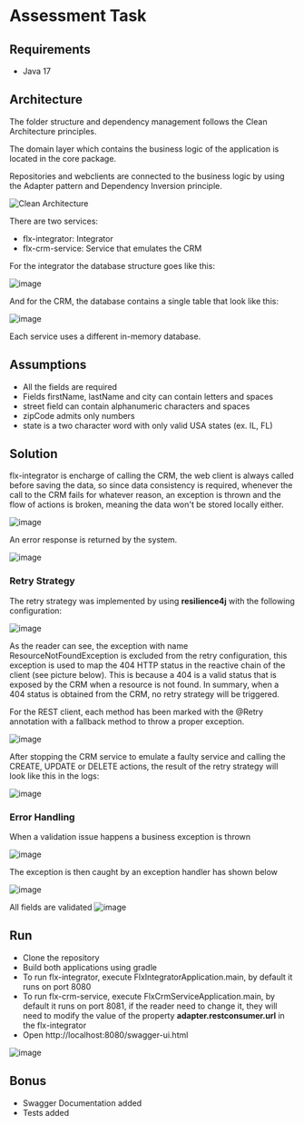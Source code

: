 # Assessment Task

## Requirements
* Java 17

## Architecture

The folder structure and dependency management follows the Clean Architecture principles.

The domain layer which contains the business logic of the application is located in the core package.

Repositories and webclients are connected to the business logic by using the Adapter pattern and Dependency Inversion principle.

![Clean Architecture](https://miro.medium.com/max/1400/1*ZdlHz8B0-qu9Y-QO3AXR_w.png)


There are two services:
* flx-integrator: Integrator
* flx-crm-service: Service that emulates the CRM

For the integrator the database structure goes like this:

![image](https://github.com/user-attachments/assets/0aa1e0df-76fc-43f7-a4c5-da15c05d4eef)

And for the CRM, the database contains a single table that look like this:

![image](https://github.com/user-attachments/assets/4f5e0d9a-8651-4928-a68d-555d105094d3)

Each service uses a different in-memory database.

## Assumptions
* All the fields are required
* Fields firstName, lastName and city can contain letters and spaces
* street field can contain alphanumeric characters and spaces
* zipCode admits only numbers
* state is a two character word with only valid USA states (ex. IL, FL)

## Solution

flx-integrator is encharge of calling the CRM, the web client is always called before saving the data, so since data consistency is required, whenever the call to the CRM fails for whatever reason, an exception is thrown and the flow of actions is broken, meaning the data won't be stored locally either.

![image](https://github.com/user-attachments/assets/e8b6dcd3-97f8-4394-b46f-52d56358d06a)

An error response is returned by the system.

![image](https://github.com/user-attachments/assets/93ff62a0-14ad-465b-ac69-291a24af5b53)


### Retry Strategy

The retry strategy was implemented by using **resilience4j** with the following configuration:

![image](https://github.com/user-attachments/assets/6250672c-0119-4e5a-948e-a8dd5f0dccc4)

As the reader can see, the exception with name ResourceNotFoundException is excluded from the retry configuration, this exception is used to map the 404 HTTP status in the reactive chain of the client (see picture below). This is because a 404 is a valid status that is exposed by the CRM when a resource is not found. In summary, when a 404 status is obtained from the CRM, no retry strategy will be triggered.

For the REST client, each method has been marked with the @Retry annotation with a fallback method to throw a proper exception.

![image](https://github.com/user-attachments/assets/3e17d4ba-869e-46ef-81a3-2f6507e81b3c)


After stopping the CRM service to emulate a faulty service and calling the CREATE, UPDATE or DELETE actions, the result of the retry strategy will look like this in the logs:

![image](https://github.com/user-attachments/assets/30ddb7cd-b2ae-4641-b8c6-dffdf6b44db3)

### Error Handling

When a validation issue happens a business exception is thrown

![image](https://github.com/user-attachments/assets/10da5d4b-a121-40ac-9be1-f6d3d9618a67)

The exception is then caught by an exception handler has shown below

![image](https://github.com/user-attachments/assets/00c1aa86-0294-4f46-a3b7-326f17b90a81)

All fields are validated
![image](https://github.com/user-attachments/assets/5fdf91e0-c450-4faa-bb4c-1afc6b78b1f2)


## Run

* Clone the repository
* Build both applications using gradle
* To run flx-integrator, execute FlxIntegratorApplication.main, by default it runs on port 8080
* To run flx-crm-service, execute FlxCrmServiceApplication.main, by default it runs on port 8081, if the reader need to change it, they will need to modify the value of the property **adapter.restconsumer.url** in the flx-integrator
* Open http://localhost:8080/swagger-ui.html

![image](https://github.com/user-attachments/assets/d9c2397d-4095-4756-8956-006c1e76ee80)




## Bonus

* Swagger Documentation added
* Tests added



